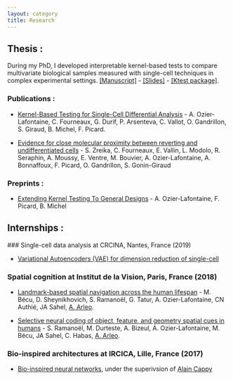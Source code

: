 ```yaml
---
layout: category
title: Research
---
```


## Thesis : 
During my PhD, I developed interpretable kernel-based tests to compare multivariate biological samples measured with single-cell techniques in complex experimental settings. <a href="{{ '/assets/pdf/these/manuscript_These_AOL.pdf' | prepend: site.baseurl | prepend: site.url }}">[Manuscript]</a> - <a href="{{ '/assets/pdf/these/manuscript_These_AOL.pdf' | prepend: site.baseurl | prepend: site.url }}">[Slides]</a> - [[Ktest package]](https://github.com/LMJL-Alea/ktest). 

### Publications : 
- [Kernel-Based Testing for Single-Cell Differential Analysis](https://genomebiology.biomedcentral.com/articles/10.1186/s13059-024-03255-1) - A. Ozier-Lafontaine, C. Fourneaux, G. Durif, P. Arsenteva, C. Vallot, O. Gandrillon, S. Giraud, B. Michel, F. Picard.

- [Evidence for close molecular proximity between reverting and undifferentiated cells](https://link.springer.com/article/10.1186/s12915-022-01363-7) - S. Zreika, C. Fourneaux, E. Vallin, L. Modolo, R. Seraphin, A. Moussy, E. Ventre, M. Bouvier, A. Ozier-Lafontaine, A. Bonnaffoux, F. Picard, O. Gandrillon, S. Gonin-Giraud 

### Preprints :
- [Extending Kernel Testing To General Designs](https://arxiv.org/abs/2405.13799) - A. Ozier-Lafontaine, F. Picard, B. Michel

## Internships : 
### Single-cell data analysis at CRCINA, Nantes, France (2019)
-  <a href="https://anthoozier.github.io/pdfs/rapport_CRCINA.pdf">Variational Autoencoders (VAE) for dimension reduction of single-cell </a> 

### Spatial cognition at Institut de la Vision, Paris, France (2018)
- [Landmark-based spatial navigation across the human lifespan](https://elifesciences.org/articles/81318) - M. Bécu, D. Sheynikhovich, S. Ramanoël, G. Tatur, A. Ozier-Lafontaine, CN Authié, JA Sahel, [A. Arleo](https://scholar.google.com/citations?user=_3cuJJoAAAAJ&hl=en). 

- [Selective neural coding of object, feature, and geometry spatial cues in humans](https://onlinelibrary.wiley.com/doi/full/10.1002/hbm.26002) - S. Ramanoël, M. Durteste, A. Bizeul, A. Ozier-Lafontaine, M. Bécu, JA Sahel, C. Habas, [A. Arleo](https://scholar.google.com/citations?user=_3cuJJoAAAAJ&hl=en). 

### Bio-inspired architectures at IRCICA, Lille, France (2017)
- <a href="https://anthoozier.github.io/pdfs/rapport_IRCICA.pdf">Bio-inspired neural networks</a>, under the superivsion of [Alain Cappy](https://scholar.google.fr/citations?user=qW4GehUAAAAJ&hl=fr)

<!---
https://stackoverflow.com/questions/30745981/opening-pdf-in-a-browser-with-github-pages
-->

